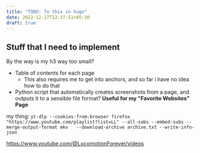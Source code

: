 ```yaml
---  
title: "TODO: To this in hugo"  
date: 2022-12-27T22:37:51+05:30  
draft: true  
---  
```

## Stuff that I need to implement
By the way is my h3 way too small?

* Table of contents for each page
	* This also requires me to get into anchors, and so far i have no idea how to do that
* Python script that automatically creates screenshots from a page, and outputs it to a sensible file format?
**Useful for my "Favorite Websites" Page**
	
my thing:
```yt-dlp --cookies-from-browser firefox "https://www.youtube.com/playlist?list=LL" --all-subs --embed-subs --merge-output-format mkv   --download-archive archive.txt --write-info-json```

https://www.youtube.com/@LocomotionForever/videos
